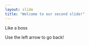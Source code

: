 ```yaml
---
layout: slide
title: "Welcome to our second slide!"
---
```

Like a boss

Use the left arrow to go back!
